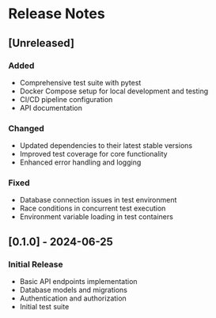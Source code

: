 # Release Notes

## [Unreleased]
### Added
- Comprehensive test suite with pytest
- Docker Compose setup for local development and testing
- CI/CD pipeline configuration
- API documentation

### Changed
- Updated dependencies to their latest stable versions
- Improved test coverage for core functionality
- Enhanced error handling and logging

### Fixed
- Database connection issues in test environment
- Race conditions in concurrent test execution
- Environment variable loading in test containers

## [0.1.0] - 2024-06-25
### Initial Release
- Basic API endpoints implementation
- Database models and migrations
- Authentication and authorization
- Initial test suite
